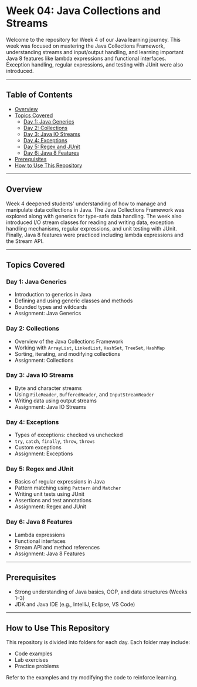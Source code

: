 # Week 04: Java Collections and Streams

Welcome to the repository for Week 4 of our Java learning journey. This week was focused on mastering the Java Collections Framework, understanding streams and input/output handling, and learning important Java 8 features like lambda expressions and functional interfaces. Exception handling, regular expressions, and testing with JUnit were also introduced.

---

## Table of Contents
- [Overview](#overview)
- [Topics Covered](#topics-covered)
  - [Day 1: Java Generics](#day-1-java-generics)
  - [Day 2: Collections](#day-2-collections)
  - [Day 3: Java IO Streams](#day-3-java-io-streams)
  - [Day 4: Exceptions](#day-4-exceptions)
  - [Day 5: Regex and JUnit](#day-5-regex-and-junit)
  - [Day 6: Java 8 Features](#day-6-java-8-features)
- [Prerequisites](#prerequisites)
- [How to Use This Repository](#how-to-use-this-repository)

---

## Overview

Week 4 deepened students' understanding of how to manage and manipulate data collections in Java. The Java Collections Framework was explored along with generics for type-safe data handling. The week also introduced I/O stream classes for reading and writing data, exception handling mechanisms, regular expressions, and unit testing with JUnit. Finally, Java 8 features were practiced including lambda expressions and the Stream API.

---

## Topics Covered

### Day 1: Java Generics
- Introduction to generics in Java
- Defining and using generic classes and methods
- Bounded types and wildcards
- Assignment: Java Generics

### Day 2: Collections
- Overview of the Java Collections Framework
- Working with `ArrayList`, `LinkedList`, `HashSet`, `TreeSet`, `HashMap`
- Sorting, iterating, and modifying collections
- Assignment: Collections

### Day 3: Java IO Streams
- Byte and character streams
- Using `FileReader`, `BufferedReader`, and `InputStreamReader`
- Writing data using output streams
- Assignment: Java IO Streams

### Day 4: Exceptions
- Types of exceptions: checked vs unchecked
- `try`, `catch`, `finally`, `throw`, `throws`
- Custom exceptions
- Assignment: Exceptions

### Day 5: Regex and JUnit
- Basics of regular expressions in Java
- Pattern matching using `Pattern` and `Matcher`
- Writing unit tests using JUnit
- Assertions and test annotations
- Assignment: Regex and JUnit

### Day 6: Java 8 Features
- Lambda expressions
- Functional interfaces
- Stream API and method references
- Assignment: Java 8 Features

---

## Prerequisites
- Strong understanding of Java basics, OOP, and data structures (Weeks 1–3)
- JDK and Java IDE (e.g., IntelliJ, Eclipse, VS Code)

---

## How to Use This Repository
This repository is divided into folders for each day. Each folder may include:
- Code examples
- Lab exercises
- Practice problems

Refer to the examples and try modifying the code to reinforce learning.
